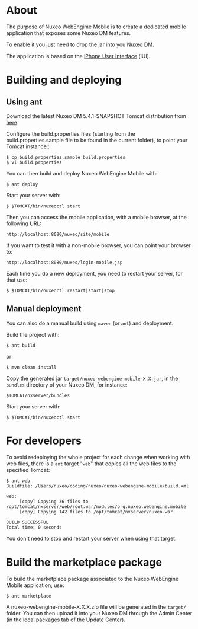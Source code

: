 About
=====

The purpose of Nuxeo WebEngime Mobile is to create a dedicated mobile application that exposes some Nuxeo DM features.

To enable it you just need to drop the jar into you Nuxeo DM.

The application is based on the [iPhone User Interface](http://code.google.com/p/iui/) (iUI).


Building and deploying
======================

Using ant 
---------

Download the latest Nuxeo DM 5.4.1-SNAPSHOT Tomcat distribution from [here](http://www.nuxeo.org/static/snapshots/).

Configure the build.properties files (starting from the build.properties.sample file to be found in the current folder), to point your Tomcat instance::

    $ cp build.properties.sample build.properties
    $ vi build.properties

You can then build and deploy Nuxeo WebEngine Mobile with:

    $ ant deploy

Start your server with:
  
    $ $TOMCAT/bin/nuxeoctl start
    
Then you can access the mobile application, with a mobile browser, at the following URL:

    http://localhost:8080/nuxeo/site/mobile

If you want to test it with a non-mobile browser, you can point your browser to:

    http://localhost:8080/nuxeo/login-mobile.jsp

Each time you do a new deployment, you need to restart your server, for that use:

    $ $TOMCAT/bin/nuxeoctl restart|start|stop


Manual deployment
-----------------

You can also do a manual build using `maven` (or `ant`) and deployment.

Build the project with:

    $ ant build

or

    $ mvn clean install

Copy the generated jar `target/nuxeo-webengine-mobile-X.X.jar`, in the `bundles` directory of your Nuxeo DM, for instance:

    $TOMCAT/nxserver/bundles

Start your server with:

    $ $TOMCAT/bin/nuxeoctl start


For developers
==============

To avoid redeploying the whole project for each change when working with web files, there is a `ant` target "`web`" that copies all the web files to the specified Tomcat:

    $ ant web                                                                    
    Buildfile: /Users/nuxeo/coding/nuxeo/nuxeo-webengine-mobile/build.xml

    web:
         [copy] Copying 36 files to /opt/tomcat/nxserver/web/root.war/modules/org.nuxeo.webengine.mobile
         [copy] Copying 142 files to /opt/tomcat/nxserver/nuxeo.war

    BUILD SUCCESSFUL
    Total time: 0 seconds

You don't need to stop and restart your server when using that target.

Build the marketplace package
=============================

To build the marketplace package associated to the Nuxeo WebEngine Mobile application, use:

    $ ant marketplace

A nuxeo-webengine-mobile-X.X.X.zip file will be generated in the `target/` folder. You can then upload it into your Nuxeo DM through the Admin Center (in the local packages tab of the Update Center).
